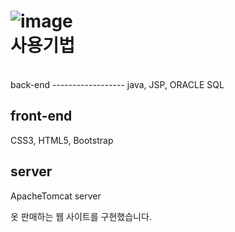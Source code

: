 ![image](https://user-images.githubusercontent.com/79691180/144534193-63cbd2a5-c624-48a8-9da6-9201b715588b.png)
</br>
사용기법 
==================
</br>
back-end
------------------
java, JSP, ORACLE SQL

front-end
------------------
CSS3, HTML5, Bootstrap

server
-----------------
ApacheTomcat server


 옷 판매하는 웹 사이트를 구현했습니다.
